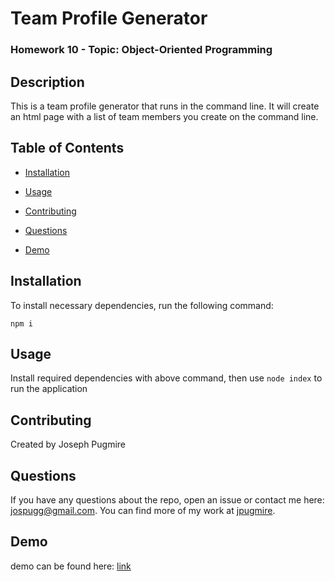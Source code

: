 # Team Profile Generator
  
  ### Homework 10 - Topic: Object-Oriented Programming

  ## Description

  This is a team profile generator that runs in the command line. It will create an html page with a list of team members you create on the command line.

  ## Table of Contents

  * [Installation](#installation)

  * [Usage](#usage)
    
  * [Contributing](#contributing)

  * [Questions](#questions)

  * [Demo](#demo)

  ## Installation

  To install necessary dependencies, run the following command:

  ```
  npm i
  ```

  ## Usage

  Install required dependencies with above command, then use ``` node index ``` to run the application

  ## Contributing

  Created by Joseph Pugmire

  ## Questions

  If you have any questions about the repo, open an issue or contact me here: jospugg@gmail.com.
  You can find more of my work at [jpugmire](https://github.com/jpugmire).

  ## Demo
  
  demo can be found here: [link]()
  
